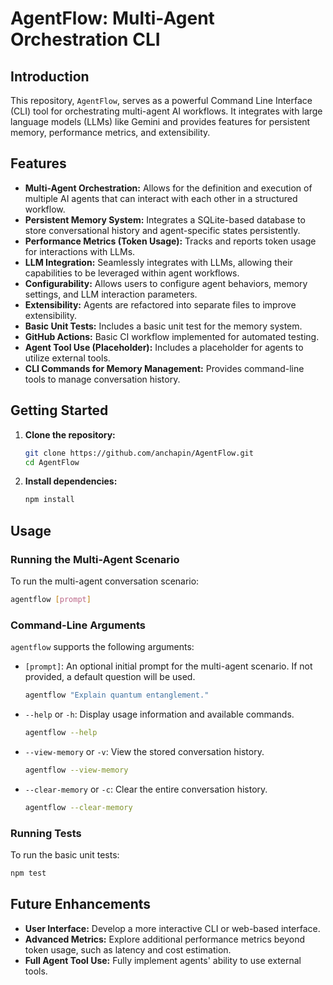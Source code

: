 # AgentFlow: Multi-Agent Orchestration CLI

## Introduction

This repository, `AgentFlow`, serves as a powerful Command Line Interface (CLI) tool for orchestrating multi-agent AI workflows. It integrates with large language models (LLMs) like Gemini and provides features for persistent memory, performance metrics, and extensibility.

## Features

*   **Multi-Agent Orchestration:** Allows for the definition and execution of multiple AI agents that can interact with each other in a structured workflow.
*   **Persistent Memory System:** Integrates a SQLite-based database to store conversational history and agent-specific states persistently.
*   **Performance Metrics (Token Usage):** Tracks and reports token usage for interactions with LLMs.
*   **LLM Integration:** Seamlessly integrates with LLMs, allowing their capabilities to be leveraged within agent workflows.
*   **Configurability:** Allows users to configure agent behaviors, memory settings, and LLM interaction parameters.
*   **Extensibility:** Agents are refactored into separate files to improve extensibility.
*   **Basic Unit Tests:** Includes a basic unit test for the memory system.
*   **GitHub Actions:** Basic CI workflow implemented for automated testing.
*   **Agent Tool Use (Placeholder):** Includes a placeholder for agents to utilize external tools.
*   **CLI Commands for Memory Management:** Provides command-line tools to manage conversation history.

## Getting Started

1.  **Clone the repository:**
    ```bash
    git clone https://github.com/anchapin/AgentFlow.git
    cd AgentFlow
    ```

2.  **Install dependencies:**
    ```bash
    npm install
    ```

## Usage

### Running the Multi-Agent Scenario

To run the multi-agent conversation scenario:

```bash
agentflow [prompt]
```

### Command-Line Arguments

`agentflow` supports the following arguments:

*   `[prompt]`: An optional initial prompt for the multi-agent scenario. If not provided, a default question will be used.
    ```bash
    agentflow "Explain quantum entanglement."
    ```

*   `--help` or `-h`: Display usage information and available commands.
    ```bash
    agentflow --help
    ```

*   `--view-memory` or `-v`: View the stored conversation history.
    ```bash
    agentflow --view-memory
    ```

*   `--clear-memory` or `-c`: Clear the entire conversation history.
    ```bash
    agentflow --clear-memory
    ```

### Running Tests

To run the basic unit tests:

```bash
npm test
```

## Future Enhancements

*   **User Interface:** Develop a more interactive CLI or web-based interface.
*   **Advanced Metrics:** Explore additional performance metrics beyond token usage, such as latency and cost estimation.
*   **Full Agent Tool Use:** Fully implement agents' ability to use external tools.
